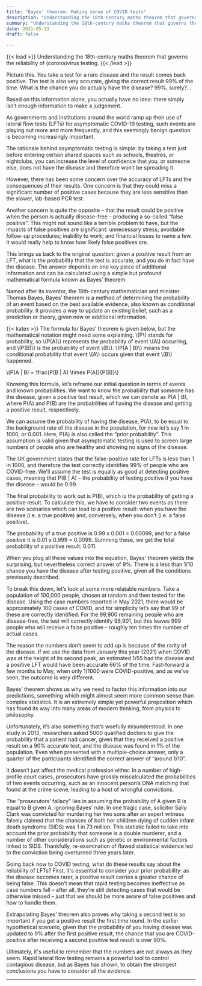 ```yaml
---
title: "Bayes' theorem: Making sense of COVID tests"
description: "Understanding the 18th-century maths theorem that governs the reliability of (corona) virus testing."
summary: "Understanding the 18th-century maths theorem that governs the reliability of (corona) virus testing."
date: 2021-05-21
draft: false

---
```


{{< lead >}}
Understanding the 18th-century maths theorem that governs the reliability of (corona)virus testing.
{{< /lead >}}

Picture this. You take a test for a rare disease and the result comes back positive. The test is also very accurate, giving the correct result 99% of the time. What is the chance you do actually have the disease? 99%, surely?...

Based on this information alone, you actually have no idea: there simply isn’t enough information to make a judgement.

As governments and institutions around the world ramp up their use of lateral flow tests (LFTs) for asymptomatic COVID-19 testing, such events are playing out more and more frequently, and this seemingly benign question is becoming increasingly important.

The rationale behind asymptomatic testing is simple: by taking a test just before entering certain shared spaces such as schools, theatres, or nightclubs, you can increase the level of confidence that you, or someone else, does not have the disease and therefore won’t be spreading it.

However, there has been some concern over the accuracy of LFTs and the consequences of their results. One concern is that they could miss a significant number of positive cases because they are less sensitive than the slower, lab-based PCR test.

Another concern is quite the opposite – that the result could be positive when the person is actually disease-free – producing a so-called “false positive”. This might not sound like a terrible problem to have, but the impacts of false positives are significant: unnecessary stress; avoidable follow-up procedures; inability to work; and financial losses to name a few. It would really help to know how likely false positives are.

This brings us back to the original question: given a positive result from an LFT, what is the probability that the test is accurate, and you do in fact have the disease. The answer depends on one key piece of additional information and can be calculated using a simple but profound mathematical formula known as Bayes’ theorem.

Named after its inventor, the 18th-century mathematician and minister Thomas Bayes, Bayes’ theorem is a method of determining the probability of an event based on the best available evidence, also known as conditional probability. It provides a way to update an existing belief, such as a prediction or theory, given new or additional information.

{{< katex >}}
The formula for Bayes’ theorem is given below, but the mathematical notation might need some explaining. \\(P\\) stands for probability, so \\(P(A)\\) represents the probability of event \\(A\\) occurring, and \\(P(B)\\) is the probability of event \\(B\\). \\(P(A | B)\\) means the conditional probability that event \\(A\\) occurs given that event \\(B\\) happened.

\\(P(A | B) = \frac{P(B | A) \times P(A)}{P(B)}\\)

Knowing this formula, let’s reframe our initial question in terms of events and known probabilities. We want to know the probability that someone has the disease, given a positive test result, which we can denote as P(A | B), where P(A) and P(B) are the probabilities of having the disease and getting a positive result, respectively.

We can assume the probability of having the disease, P(A), to be equal to the background rate of the disease in the population, for now let’s say 1 in 1000, or 0.001.  Here, P(A) is also called the “prior probability”. This assumption is valid given that asymptomatic testing is used to screen large numbers of people who are healthy and showing no signs of the disease.

The UK government states that the false-positive rate for LFTs is less than 1 in 1000, and therefore the test correctly identifies 99% of people who are COVID-free. We’ll assume the test is equally as good at detecting positive cases, meaning that P(B | A) – the probability of testing positive if you have the disease – would be 0.99.

The final probability to work out is P(B), which is the probability of getting a positive result. To calculate this, we have to consider two events as there are two scenarios which can lead to a positive result: when you have the disease (i.e. a true positive) and, conversely, when you don’t (i.e. a false positive).

The probability of a true positive is 0.99 x 0.001 = 0.00099, and for a false positive it is 0.01 x 0.999 = 0.0099. Summing these, we get the total probability of a positive result: 0.011.

When you plug all these values into the equation, Bayes' theorem yields the surprising, but nevertheless correct answer of 9%. There is a less than 1/10 chance you have the disease after testing positive, given all the conditions previously described.

To break this down, let’s look at some more relatable numbers. Take a population of 100,000 people, chosen at random and then tested for the disease. Using the case numbers reported in May 2021, there would be approximately 100 cases of COVID, and for simplicity let’s say that 99 of these are correctly identified. For the 99,900 remaining people who are disease-free, the test will correctly identify 98,901, but this leaves 999 people who will receive a false positive – roughly ten times the number of actual cases.

The reason the numbers don’t seem to add up is because of the rarity of the disease. If we use the data from January this year (2021) when COVID was at the height of its second peak, an estimated 1/55 had the disease and a positive LFT would have been accurate 66% of the time. Fast-forward a few months to May, when only 1/1000 were COVID-positive, and as we’ve seen, the outcome is very different.

Bayes’ theorem shows us why we need to factor this information into our predictions, something which might almost seem more common sense than complex statistics. It is an extremely simple yet powerful proposition which has found its way into many areas of modern thinking, from physics to philosophy.

Unfortunately, it’s also something that’s woefully misunderstood. In one study in 2013, researchers asked 5000 qualified doctors to give the probability that a patient had cancer, given that they received a positive result on a 90% accurate test, and the disease was found in 1% of the population. Even when presented with a multiple-choice answer, only a quarter of the participants identified the correct answer of “around 1/10”.

It doesn’t just affect the medical profession either. In a number of high-profile court cases, prosecutors have grossly miscalculated the probabilities of two events occurring, such as an innocent person’s DNA matching that found at the crime scene, leading to a host of wrongful convictions.

The “prosecutors’ fallacy” lies in assuming the probability of A given B is equal to B given A, ignoring Bayes’ rule. In one tragic case, solicitor Sally Clark was convicted for murdering her two sons after an expert witness falsely claimed that the chances of both her children dying of sudden infant death syndrome (SIDS) was 1 in 73 million. This statistic failed to take into account the prior probability that someone is a double murderer, and a number of other considerations such as genetic or environmental factors linked to SIDS. Thankfully, re-examination of flawed statistical evidence led to the conviction being overturned three years later.

Going back now to COVID testing, what do these results say about the reliability of LFTs? First, it's essential to consider your prior probability: as the disease becomes rarer, a positive result carries a greater chance of being false. This doesn’t mean that rapid testing becomes ineffective as case numbers fall – after all, they’re still detecting cases that would be otherwise missed – just that we should be more aware of false positives and how to handle them.

Extrapolating Bayes’ theorem also proves why taking a second test is so important if you get a positive result the first time round. In the earlier hypothetical scenario, given that the probability of you having disease was updated to 9% after the first positive result, the chance that you are COVID-positive after receiving a second positive test result is over 90%.

Ultimately, it's useful to remember that the numbers are not always as they seem. Rapid lateral flow testing remains a powerful tool to control contagious disease, but as Bayes has shown, to obtain the strongest conclusions you have to consider all the evidence.

---